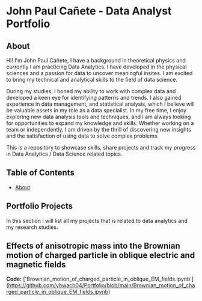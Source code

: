 # John Paul Cañete - Data Analyst Portfolio
## About
Hi! I'm John Paul Cañete, I have a background in theoretical physics and currently I am practicing Data Analytics. I have developed in the physical sciences and a passion for data to uncover meaningful insites. I am excited to bring my technical and analytical skills to the field of data science. 

During my studies, I honed my ability to work with complex data and developed a keen eye for identifying patterns and trends. I also gained experience in data management, and statistical analysis, which I believe will be valuable assets in my role as a data specialist. In my free time, I enjoy exploring new data analysis tools and techniques, and I am always looking for opportunities to expand my knowledge and skills. Whether working on a team or independently, I am driven by the thrill of discovering new insights and the satisfaction of using data to solve complex problems.

This is a repository to showcase skills, share projects and track my progress in Data Analytics / Data Science related topics.

## Table of Contents
- [About](https://github.com/tiannaparris/Data-Analysis-Portfolio/blob/main/README.md#about)


## Portfolio Projects
In this section I will list all my projects that is related to data analytics and my research studies.

## Effects of anisotropic mass into the Brownian motion of charged particle in oblique electric and magnetic fields
**Code:** ['Brownian_motion_of_charged_particle_in_oblique_EM_fields.ipynb'] (https://github.com/yhwach04/Portfolio/blob/main/Brownian_motion_of_charged_particle_in_oblique_EM_fields.ipynb)

 
